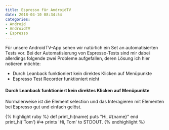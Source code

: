 ```yaml
---
title: Espresso für AndroidTV
date: 2018-04-10 08:34:54
categories:
- Android
- AndroidTV
- Espresso
---
```

Für unsere AndroidTV-App sehen wir natürlich ein Set an automatisierten Tests vor. Bei der Automatisierung von Espresso-Tests sind mir dabei allerdings folgende zwei Probleme aufgefallen, deren Lösung ich hier notieren möchte:
* Durch Leanback funktioniert kein direktes Klicken auf Menüpunkte
* Espresso Test Recorder funktioniert nicht

#### Durch Leanback funktioniert kein direktes Klicken auf Menüpunkte
Normalerweise ist die Element selection und das Interagieren mit Elementen bei Espresso gut und einfach gelöst.

{% highlight ruby %}
def print_hi(name)
  puts "Hi, #{name}"
end
print_hi('Tom')
#=> prints 'Hi, Tom' to STDOUT.
{% endhighlight %}
